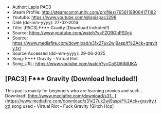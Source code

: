 - Author: Lapis PAC3
- Steam Profile: http://steamcommunity.com/profiles/76561198064171182
- Youtube: https://www.youtube.com/@lapispac3298
- Date (dd-mm-yyyy): 27-02-2016
- Title: [PAC3] F*** Gravity (Download Included!)
- Source: https://www.youtube.com/watch?v=FZOROhPSSgk
- Source: https://www.mediafire.com/download/s31x27ux2wj9asp/f%2Ack+gravity.txt
- Source Accessed (dd-mm-yyyy): 29-06-2025
- Song: F*** Gravity - Virtual Riot
- Song_URL: https://www.youtube.com/watch?v=CoSO6iNIUKA

## [PAC3] F*** Gravity (Download Included!)

This pac is mainly for beginners who are learning proxies and such...
Download: [http://www.mediafire.com/download/s31...](https://www.mediafire.com/download/s31x27ux2wj9asp/f%2Ack+gravity.txt)
song used - Virtual Riot - Fuck Gravity [Glitch Hop]
